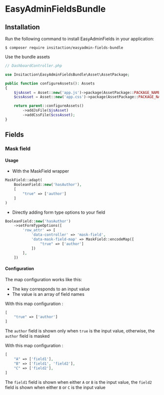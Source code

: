 # EasyAdminFieldsBundle

## Installation

Run the following command to install EasyAdminFields in your application:

```shell
$ composer require insitaction/easyadmin-fields-bundle
```

Use the bundle assets

```php
// DashboardController.php

use Insitaction\EasyAdminFieldsBundle\Asset\AssetPackage;

public function configureAssets(): Assets
{
    $jsAsset = Asset::new('app.js')->package(AssetPackage::PACKAGE_NAME);
    $cssAsset = Asset::new('app.css')->package(AssetPackage::PACKAGE_NAME);

    return parent::configureAssets()
        ->addJsFile($jsAsset)
        ->addCssFile($cssAsset);
}
```

## Fields

### Mask field

#### Usage

- With the MaskField wrapper

```php
MaskField::adapt(
    BooleanField::new('hasAuthor'),
    [
        "true" => ['author']
    ]
)
```

- Directly adding form type options to your field

```php
BooleanField::new('hasAuthor')
    ->setFormTypeOptions([ 
        'row_attr' => [
            'data-controller' => 'mask-field',
            'data-mask-field-map' => MaskField::encodeMap([
                "true" => ['author']
            ])
        ],
    ])
```

#### Configuration

The map configuration works like this:

- The key corresponds to an input value
- The value is an array of field names

With this map configuration :

```php
[
    "true" => ['author']
]
```

The `author` field is shown only when `true` is the input value, otherwise, the `author` field is masked

With this map configuration :

```php
[
    "A" => ['field1'],
    "B" => ['field1', 'field2'],
    "C" => ['field2'],
]
```

The `field1` field is shown when either `A` or `B` is the input value, the `field2` field is shown when either `B`
or `C` is the input value